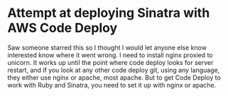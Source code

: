 # Attempt at deploying Sinatra with AWS Code Deploy
Saw someone starred this so I thought I would let anyone else
know interested know where it went wrong.  I need to install nginx proxied
to unicorn.  It works up until the point where code deploy looks for
server restart, and if you look at any other code deploy git,
using any language, they either use nginx or apache, most apache.
But to get Code Deploy to work with Ruby and Sinatra, you need to set
it up with nginx or apache.  

